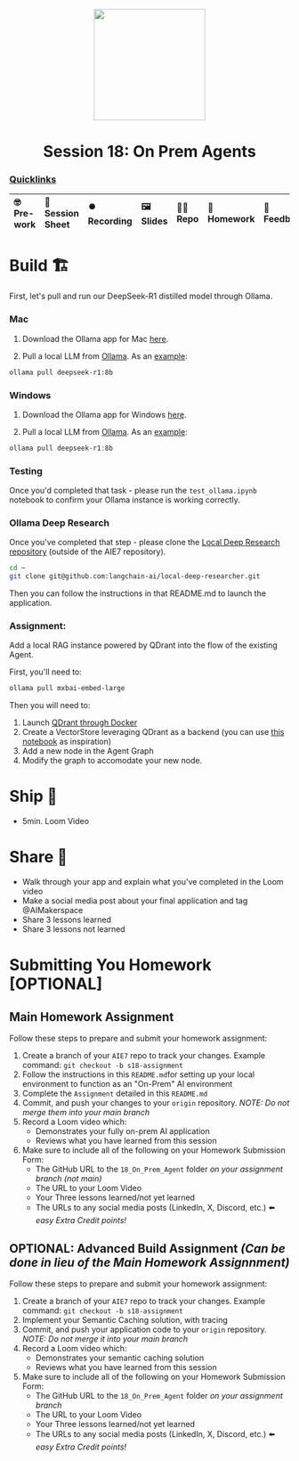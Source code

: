 <p align = "center" draggable=”false” ><img src="https://github.com/AI-Maker-Space/LLM-Dev-101/assets/37101144/d1343317-fa2f-41e1-8af1-1dbb18399719" 
     width="200px"
     height="auto"/>
</p>

## <h1 align="center" id="heading">Session 18: On Prem Agents</h1>

### [Quicklinks](https://github.com/AI-Maker-Space/AIE7/00_AIM_Quicklinks)

| 🤓 Pre-work | 📰 Session Sheet | ⏺️ Recording     | 🖼️ Slides        | 👨‍💻 Repo         | 📝 Homework      | 📁 Feedback       |
|:-----------------|:-----------------|:-----------------|:-----------------|:-----------------|:-----------------|:-----------------|

# Build 🏗️

First, let's pull and run our DeepSeek-R1 distilled model through Ollama.

### Mac

1. Download the Ollama app for Mac [here](https://ollama.com/download).

2. Pull a local LLM from [Ollama](https://ollama.com/search). As an [example](https://ollama.com/library/deepseek-r1:8b):
```bash
ollama pull deepseek-r1:8b
```

### Windows

1. Download the Ollama app for Windows [here](https://ollama.com/download).

2. Pull a local LLM from [Ollama](https://ollama.com/search). As an [example](https://ollama.com/library/deepseek-r1:8b):
```powershell
ollama pull deepseek-r1:8b
```

### Testing

Once you'd completed that task - please run the `test_ollama.ipynb` notebook to confirm your Ollama instance is working correctly. 

### Ollama Deep Research

Once you've completed that step - please clone the [Local Deep Research repository](git@github.com:langchain-ai/local-deep-researcher.git) (outside of the AIE7 repository). 

```bash
cd ~
git clone git@github.com:langchain-ai/local-deep-researcher.git
```

Then you can follow the instructions in that README.md to launch the application. 

### Assignment: 

Add a local RAG instance powered by QDrant into the flow of the existing Agent. 

First, you'll need to: 

```bash
ollama pull mxbai-embed-large
```

Then you will need to: 

1) Launch [QDrant through Docker](https://qdrant.tech/documentation/quickstart/)
2) Create a VectorStore leveraging QDrant as a backend (you can use [this notebook](./qdrant_setup.ipynb) as inspiration)
3) Add a new node in the Agent Graph
4) Modify the graph to accomodate your new node. 




# Ship 🚢

- 5min. Loom Video

# Share 🚀
- Walk through your app and explain what you've completed in the Loom video
- Make a social media post about your final application and tag @AIMakerspace
- Share 3 lessons learned
- Share 3 lessons not learned

# Submitting You Homework [OPTIONAL]

## Main Homework Assignment

Follow these steps to prepare and submit your homework assignment:
1. Create a branch of your `AIE7` repo to track your changes. Example command: `git checkout -b s18-assignment`
2. Follow the instructions in this `README.md`for setting up your local environment to function as an "On-Prem" AI environment
3. Complete the `Assignment` detailed in this `README.md`
4. Commit, and push your changes to your `origin` repository. _NOTE: Do not merge them into your main branch_
5. Record a Loom video which:
    + Demonstrates your fully on-prem AI application
    + Reviews what you have learned from this session
6. Make sure to include all of the following on your Homework Submission Form:
    + The GitHub URL to the `18_On_Prem_Agent` folder _on your assignment branch (not main)_
    + The URL to your Loom Video
    + Your Three lessons learned/not yet learned
    + The URLs to any social media posts (LinkedIn, X, Discord, etc.) ⬅️ _easy Extra Credit points!_


## OPTIONAL: Advanced Build Assignment _(Can be done in lieu of the Main Homework Assignnment)_

Follow these steps to prepare and submit your homework assignment:
1. Create a branch of your `AIE7` repo to track your changes. Example command: `git checkout -b s18-assignment`
2. Implement your Semantic Caching solution, with tracing
3. Commit, and push your application code to your `origin` repository. _NOTE: Do not merge it into your main branch_
4. Record a Loom video which:
    + Demonstrates your semantic caching solution
    + Reviews what you have learned from this session
5. Make sure to include all of the following on your Homework Submission Form:
    + The GitHub URL to the `18_On_Prem_Agent` folder _on your assignment branch_
    + The URL to your Loom Video
    + Your Three lessons learned/not yet learned
    + The URLs to any social media posts (LinkedIn, X, Discord, etc.) ⬅️ _easy Extra Credit points!_
